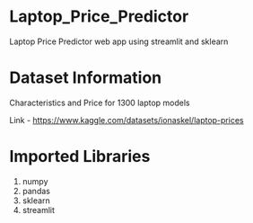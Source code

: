 # Laptop_Price_Predictor
Laptop Price Predictor web app using streamlit and sklearn

# Dataset Information
Characteristics and Price for 1300 laptop models

Link - https://www.kaggle.com/datasets/ionaskel/laptop-prices

# Imported Libraries
1. numpy
2. pandas
3. sklearn
4. streamlit
